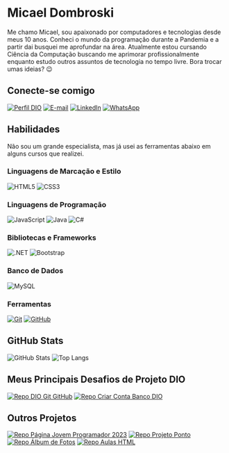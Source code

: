 # Micael Dombroski

Me chamo Micael, sou apaixonado por computadores e tecnologias desde meus 10 anos. Conheci o mundo da programação durante a Pandemia e a partir dai busquei me aprofundar na área. Atualmente estou cursando Ciência da Computação buscando me aprimorar profissionalmente enquanto estudo outros assuntos de tecnologia no tempo livre. Bora trocar umas ideias? 😉

## Conecte-se comigo

[![Perfil DIO](https://img.shields.io/badge/-Meu%20Perfil%20na%20DIO-30A3DC?style=for-the-badge)](https://www.dio.me/users/micaeldombroski/)
[![E-mail](https://img.shields.io/badge/-Email-30A3DC?style=for-the-badge&logo=microsoft-outlook&logoColor=E94D5F)](mailto:micaeldombroski@gmail.com)
[![LinkedIn](https://img.shields.io/badge/-LinkedIn-30A3DC?style=for-the-badge&logo=linkedin&logoColor=30A3DC)](https://www.linkedin.com/in/micael-dombroski/)
[![WhatsApp](https://img.shields.io/badge/WhatsApp-30A3DC?style=for-the-badge&logo=whatsapp&logoColor=white)](https://wa.me/55+49+98441048)  

## Habilidades
Não sou um grande especialista, mas já usei as ferramentas abaixo em alguns cursos que realizei. 

### Linguagens de Marcação e Estilo
![HTML5](https://img.shields.io/badge/HTML-000?style=for-the-badge&logo=html5&logoColor=30A3DC)
![CSS3](https://img.shields.io/badge/CSS3-000?style=for-the-badge&logo=css3&logoColor=E94D5F)

### Linguagens de Programação
![JavaScript](https://img.shields.io/badge/JavaScript-000?style=for-the-badge&logo=javascript&logoColor=30A3D)
![Java](https://img.shields.io/badge/java-000?style=for-the-badge&logo=openjdk&logoColor=ff8402)
![C#](https://img.shields.io/badge/C%23-000000?style=for-the-badge&logo=c-sharp&logoColor=white)

### Bibliotecas e Frameworks
![.NET](https://img.shields.io/badge/.NET-000000?style=for-the-badge&logo=.net&logoColor=white)
![Bootstrap](https://img.shields.io/badge/-boostrap-000000?style=for-the-badge&logo=bootstrap&labelColor=0000000)

### Banco de Dados
![MySQL](https://img.shields.io/badge/MySQL-000000?style=for-the-badge&logo=mysql&logoColor=white)

### Ferramentas
[![Git](https://img.shields.io/badge/Git-000?style=for-the-badge&logo=git&logoColor=E94D5F)](https://git-scm.com/doc)
[![GitHub](https://img.shields.io/badge/GitHub-000?style=for-the-badge&logo=github&logoColor=30A3DC)](https://docs.github.com/)

## GitHub Stats
![GitHub Stats](https://github-readme-stats.vercel.app/api?username=micael-dombroski&theme=transparent&bg_color=000&border_color=30A3DC&show_icons=true&icon_color=30A3DC&title_color=E94D5F&text_color=FFF)
![Top Langs](https://github-readme-stats-git-masterrstaa-rickstaa.vercel.app/api/top-langs/?username=micael-dombroski&layout=compact&bg_color=000&border_color=30A3DC&title_color=E94D5F&text_color=FFF)

## Meus Principais Desafios de Projeto DIO

[![Repo DIO Git GitHub](https://github-readme-stats.vercel.app/api/pin/?username=micael-dombroski&repo=dio-lab-open-source&bg_color=000&border_color=30A3DC&show_icons=true&icon_color=30A3DC&title_color=E94D5F&text_color=FFF)](https://github.com/elidianaandrade/dio-lab-open-source)
[![Repo Criar Conta Banco DIO](https://github-readme-stats.vercel.app/api/pin/?username=micael-dombroski&repo=desafio-projeto-banco-java-dio&bg_color=000&border_color=30A3DC&show_icons=true&icon_color=30A3DC&title_color=E94D5F&text_color=FFF)](https://github.com/Micael-Dombroski/desafio-projeto-banco-java-dio.git)

## Outros Projetos
[![Repo Página Jovem Programador 2023](https://github-readme-stats.vercel.app/api/pin/?username=micael-dombroski&repo=Pagina-Jovem-Programador&bg_color=000&border_color=30A3DC&show_icons=true&icon_color=30A3DC&title_color=E94D5F&text_color=FFF)](https://github.com/Micael-Dombroski/Pagina-Jovem-Programador)
[![Repo Projeto Ponto](https://github-readme-stats.vercel.app/api/pin/?username=micael-dombroski&repo=projeto-ponto&bg_color=000&border_color=30A3DC&show_icons=true&icon_color=30A3DC&title_color=E94D5F&text_color=FFF)](https://github.com/Micael-Dombroski/projeto-ponto)
[![Repo Álbum de Fotos](https://github-readme-stats.vercel.app/api/pin/?username=micael-dombroski&repo=album-de-fotos-pro-git&bg_color=000&border_color=30A3DC&show_icons=true&icon_color=30A3DC&title_color=E94D5F&text_color=FFF)](https://github.com/Micael-Dombroski/album-de-fotos-pro-git/tree/main)
[![Repo Aulas HTML](https://github-readme-stats.vercel.app/api/pin/?username=micael-dombroski&repo=aulas-html-css-js&bg_color=000&border_color=30A3DC&show_icons=true&icon_color=30A3DC&title_color=E94D5F&text_color=FFF)](https://github.com/Micael-Dombroski/aulas-html-css-js/tree/main)
